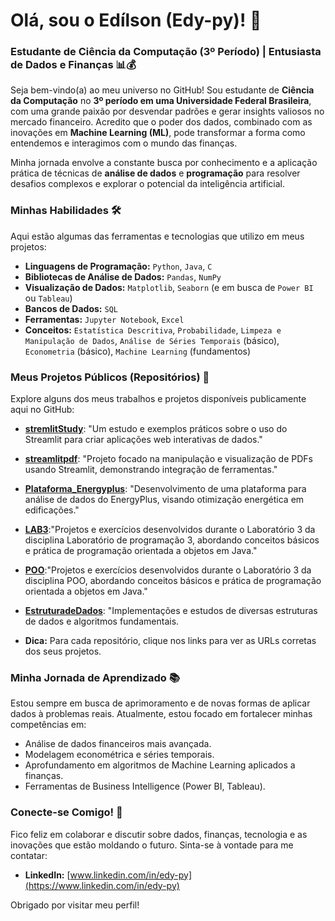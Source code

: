 # Olá, sou o Edílson (Edy-py)! 👋

### Estudante de Ciência da Computação (3º Período) | Entusiasta de Dados e Finanças 📊💰

Seja bem-vindo(a) ao meu universo no GitHub! Sou estudante de **Ciência da Computação** no **3º período em uma Universidade Federal Brasileira**, com uma grande paixão por desvendar padrões e gerar insights valiosos no mercado financeiro. Acredito que o poder dos dados, combinado com as inovações em **Machine Learning (ML)**, pode transformar a forma como entendemos e interagimos com o mundo das finanças.

Minha jornada envolve a constante busca por conhecimento e a aplicação prática de técnicas de **análise de dados** e **programação** para resolver desafios complexos e explorar o potencial da inteligência artificial.

### Minhas Habilidades 🛠️

Aqui estão algumas das ferramentas e tecnologias que utilizo em meus projetos:

* **Linguagens de Programação:** `Python`, `Java`, `C`
* **Bibliotecas de Análise de Dados:** `Pandas`, `NumPy`
* **Visualização de Dados:** `Matplotlib`, `Seaborn` (e em busca de `Power BI` ou `Tableau`)
* **Bancos de Dados:** `SQL`
* **Ferramentas:** `Jupyter Notebook`, `Excel`
* **Conceitos:** `Estatística Descritiva`, `Probabilidade`, `Limpeza e Manipulação de Dados`, `Análise de Séries Temporais` (básico), `Econometria` (básico), `Machine Learning` (fundamentos)

### Meus Projetos Públicos (Repositórios) 🚀

Explore alguns dos meus trabalhos e projetos disponíveis publicamente aqui no GitHub:

* **[stremlitStudy](https://github.com/Edy-py/stremlitStudy)**: "Um estudo e exemplos práticos sobre o uso do Streamlit para criar aplicações web interativas de dados."
* **[streamlitpdf](https://github.com/Edy-py/streamlitpdf)**: "Projeto focado na manipulação e visualização de PDFs usando Streamlit, demonstrando integração de ferramentas."
* **[Plataforma_Energyplus](https://github.com/Edy-py/Plataforma_Energyplus)**: "Desenvolvimento de uma plataforma para análise de dados do EnergyPlus, visando otimização energética em edificações."
* **[LAB3](https://github.com/Edy-py/LAB3)**:"Projetos e exercícios desenvolvidos durante o Laboratório 3 da disciplina Laboratório de programação 3, abordando conceitos básicos e prática de programação orientada a objetos em Java."
* **[POO](https://github.com/Edy-py/Programa-oOrientadaObjeto.git)**:"Projetos e exercícios desenvolvidos durante o Laboratório 3 da disciplina POO, abordando conceitos básicos e prática de programação orientada a objetos em Java."
* **[EstruturadeDados](https://github.com/Edy-py/EstruturadeDados)**: "Implementações e estudos de diversas estruturas de dados e algoritmos fundamentais.

* **Dica:** Para cada repositório, clique nos links para ver as URLs corretas dos seus projetos.

### Minha Jornada de Aprendizado 📚

Estou sempre em busca de aprimoramento e de novas formas de aplicar dados à problemas reais. Atualmente, estou focado em fortalecer minhas competências em:

* Análise de dados financeiros mais avançada.
* Modelagem econométrica e séries temporais.
* Aprofundamento em algoritmos de Machine Learning aplicados a finanças.
* Ferramentas de Business Intelligence (Power BI, Tableau).

### Conecte-se Comigo! 🤝

Fico feliz em colaborar e discutir sobre dados, finanças, tecnologia e as inovações que estão moldando o futuro. Sinta-se à vontade para me contatar:

* **LinkedIn:** [www.linkedin.com/in/edy-py](https://www.linkedin.com/in/edy-py)

Obrigado por visitar meu perfil!

